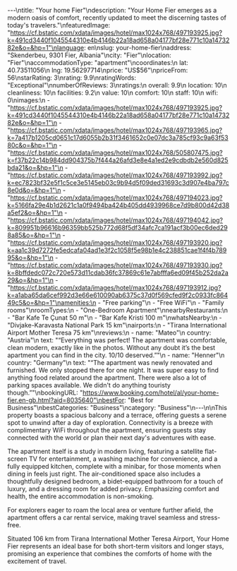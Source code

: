 ---\ntitle: "Your home Fier"\ndescription: "Your Home Fier emerges as a modern oasis of comfort, recently updated to meet the discerning tastes of today's travelers."\nfeaturedImage: "https://cf.bstatic.com/xdata/images/hotel/max1024x768/497193925.jpg?k=491cd3440f1045544310e4b4146b22a18ad658a04177bf28e771c10a1473282e&o=&hp=1"\nlanguage: en\nslug: your-home-fier\naddress: "Skenderbeu, 9301 Fier, Albania"\ncity: "Fier"\nlocation: "Fier"\naccommodationType: "apartment"\ncoordinates:\n  lat: 40.73511056\n  lng: 19.56297714\nprice: "US$56"\npriceFrom: 56\nstarRating: 3\nrating: 9.9\nratingWords: "Exceptional"\nnumberOfReviews: 3\nratings:\n  overall: 9.9\n  location: 10\n  cleanliness: 10\n  facilities: 9.2\n  value: 10\n  comfort: 10\n  staff: 10\n  wifi: 0\nimages:\n  - "https://cf.bstatic.com/xdata/images/hotel/max1024x768/497193925.jpg?k=491cd3440f1045544310e4b4146b22a18ad658a04177bf28e771c10a1473282e&o=&hp=1"\n  - "https://cf.bstatic.com/xdata/images/hotel/max1024x768/497193965.jpg?k=7a417b1205cd0651c17d6055b2b31f3461652c0e07dc3a785cf93c9a63f5380c&o=&hp=1"\n  - "https://cf.bstatic.com/xdata/images/hotel/max1024x768/505807475.jpg?k=f37b22c14b984dd904375b7f444a26afd3e8e4a1ed2e9cdbdb2e560d825bda21&o=&hp=1"\n  - "https://cf.bstatic.com/xdata/images/hotel/max1024x768/497193992.jpg?k=ec7823bf32e5f1c5ce3e5145eb03c9b94d5f09ded31693c3d907e4ba797c8e0d&o=&hp=1"\n  - "https://cf.bstatic.com/xdata/images/hotel/max1024x768/497194023.jpg?k=5166fa29e4b1d2621c1a0f9494ba424b405dd4939968ce7d9b800d42d38a5ef2&o=&hp=1"\n  - "https://cf.bstatic.com/xdata/images/hotel/max1024x768/497194042.jpg?k=809951b96616b96359bb525b772d68f5df34afc7ca191acf3b00ec6ded298a85&o=&hp=1"\n  - "https://cf.bstatic.com/xdata/images/hotel/max1024x768/497193920.jpg?k=aa1c39d7272fe5edcafa04ad1e3f2c1058f5e98b1e4c238851cae1f4f4b78995&o=&hp=1"\n  - "https://cf.bstatic.com/xdata/images/hotel/max1024x768/497193930.jpg?k=8bffdedc072c720e573d11cdab36fc37869c61e7abfffa6ed09f45b252da2a29&o=&hp=1"\n  - "https://cf.bstatic.com/xdata/images/hotel/max1024x768/497193912.jpg?k=a1aba65da6cef992d3e66e610090ab6375c37d0f569cfed9f2c0933fc86449c5&o=&hp=1"\namenities:\n  - "Free parking"\n  - "Free WiFi"\n  - "Family rooms"\nroomTypes:\n  - "One-Bedroom Apartment"\nnearbyRestaurants:\n  - "Bar Kafe Te Çunat 50 m"\n  - "Bar Kafe Kristi 100 m"\nwhatsNearby:\n  - "Divjake-Karavasta National Park 15 km"\nairports:\n  - "Tirana International Airport Mother Teresa 75 km"\nreviews:\n  - name: "Mateo"\n    country: "Austria"\n    text: "“Everything was perfect! The apartment was comfortable, clean modern, exactly like in the photos. Without any doubt it’s the best apartment you can find in the city. 10/10 deserved.”"\n  - name: "Henner"\n    country: "Germany"\n    text: "“The apartment was newly renovated and furnished. We only stopped there for one night. It was super easy to find anything food related around the apartment. There were also a lot of parking spaces available. We didn't do anything touristy though.”"\nbookingURL: "https://www.booking.com/hotel/al/your-home-fier.en-gb.html?aid=8035640"\nbestFor: "Best for Business"\nbestCategories: "Business"\ncategory: "Business"\n---\n\nThis property boasts a spacious balcony and a terrace, offering guests a serene spot to unwind after a day of exploration. Connectivity is a breeze with complimentary WiFi throughout the apartment, ensuring guests stay connected with the world or plan their next day's adventures with ease.

The apartment itself is a study in modern living, featuring a satellite flat-screen TV for entertainment, a washing machine for convenience, and a fully equipped kitchen, complete with a minibar, for those moments when dining in feels just right. The air-conditioned space also includes a thoughtfully designed bedroom, a bidet-equipped bathroom for a touch of luxury, and a dressing room for added privacy. Emphasizing comfort and health, the entire accommodation is non-smoking.

For explorers eager to roam the local area or venture further afield, the apartment offers a car rental service, making travel seamless and stress-free.

Situated 106 km from Tirana International Mother Teresa Airport, Your Home Fier represents an ideal base for both short-term visitors and longer stays, promising an experience that combines the comforts of home with the excitement of travel.